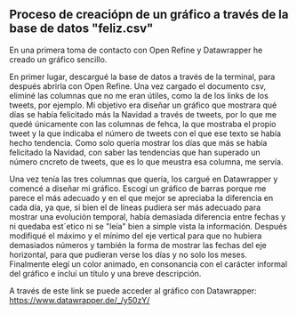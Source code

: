 ## Proceso de creaciópn de un gráfico a través de la base de datos "feliz.csv"
En una primera toma de contacto con Open Refine y Datawrapper he creado un gráfico sencillo. 

En primer lugar, descargué la base de datos a través de la terminal, para después abrirla con Open Refine. Una vez cargado el documento csv, eliminé las columnas que no me eran útiles, como la de los links de los tweets, por ejemplo. Mi objetivo era diseñar un gráfico que mostrara qué días se había felicitado más la Navidad a través de tweets, por lo que me quedé únicamente con las columnas de fehca, la que mostraba el propio tweet y la que indicaba el número de tweets con el que  ese texto se había hecho tendencia. Como solo quería mostrar los días que más se había felicitado la Navidad, con saber las tendencias que han superado un número cncreto de tweets, que es lo que meustra esa columna, me servía. 

Una vez tenía las tres columnas que quería, los cargué en Datawrapper y comencé a diseñar mi gráfico. Escogí un gráfico de barras porque me parece el más adecuado y en el que mejor se apreciaba la diferencia en cada día, ya que, si bien el de líneas pudiera ser más adecuado para mostrar una evolución temporal, había demasiada diferencia entre fechas y ni quedaba est´etico ni se "leía" bien a simple vista la información. Después modifiqué el máximo y el mínimo del eje vertical para que no hubiera demasiados números y también la forma de mostrar las fechas del eje horizontal, para que pudieran verse los días y no solo los meses. Finalmente elegí un color animado, en consonancia con el carácter informal del gráfico e incluí un título y una breve descripción.

A través de este link se puede acceder al gráfico con Datawrapper: https://www.datawrapper.de/_/y50zY/



